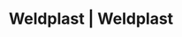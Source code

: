 ---
Link: "file:/Users/vinayakpatel/Downloads/www.weldplast.cz/eshop_products_compare/add/eshop-products-variant150"
product_name: "null"
product_id: "null"
title: "Weldplast | Weldplast"
product_desc: ""
product_specs: ""
product_downloads: ""
href: ""
accessories: ""
similar_products: ""
---